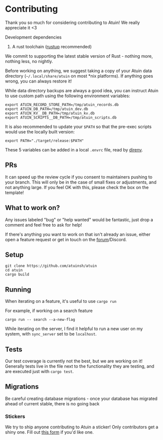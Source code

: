 # Contributing

Thank you so much for considering contributing to Atuin! We really appreciate it <3

Development dependencies

1. A rust toolchain ([rustup](https://rustup.rs) recommended)

We commit to supporting the latest stable version of Rust - nothing more, nothing less, no nightly.

Before working on anything, we suggest taking a copy of your Atuin data directory (`~/.local/share/atuin` on most \*nix platforms). If anything goes wrong, you can always restore it!

While data directory backups are always a good idea, you can instruct Atuin to use custom path using the following environment variables:

```shell
export ATUIN_RECORD_STORE_PATH=/tmp/atuin_records.db
export ATUIN_DB_PATH=/tmp/atuin_dev.db
export ATUIN_KV__DB_PATH=/tmp/atuin_kv.db
export ATUIN_SCRIPTS__DB_PATH=/tmp/atuin_scripts.db
```

It is also recommended to update your `$PATH` so that the pre-exec scripts would use the locally built version:

```shell
export PATH="./target/release:$PATH"
```

These 5 variables can be added in a local `.envrc` file, read by [direnv](https://direnv.net/).

## PRs 

It can speed up the review cycle if you consent to maintainers pushing to your branch. This will only be in the case of small fixes or adjustments, and not anything large. If you feel OK with this, please check the box on the template!

## What to work on?

Any issues labeled "bug" or "help wanted" would be fantastic, just drop a comment and feel free to ask for help!

If there's anything you want to work on that isn't already an issue, either open a feature request or get in touch on the [forum](https://forum.atuin.sh)/Discord. 

## Setup

```
git clone https://github.com/atuinsh/atuin
cd atuin
cargo build
```

## Running

When iterating on a feature, it's useful to use `cargo run`

For example, if working on a search feature

```
cargo run -- search --a-new-flag
```

While iterating on the server, I find it helpful to run a new user on my system, with `sync_server` set to be `localhost`.

## Tests

Our test coverage is currently not the best, but we are working on it! Generally tests live in the file next to the functionality they are testing, and are executed just with `cargo test`.


## Migrations

Be careful creating database migrations - once your database has migrated ahead of current stable, there is no going back

### Stickers

We try to ship anyone contributing to Atuin a sticker! Only contributors get a shiny one. Fill out [this form](https://notionforms.io/forms/contributors-stickers) if you'd like one.
